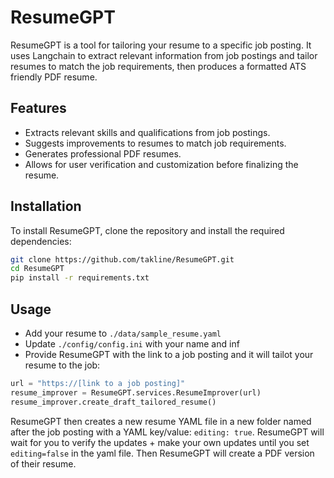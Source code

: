 # ResumeGPT

ResumeGPT is a tool for tailoring your resume to a specific job posting. It uses Langchain to extract relevant information from job postings and tailor resumes to match the job requirements, then produces a formatted ATS friendly PDF resume.

## Features
- Extracts relevant skills and qualifications from job postings.
- Suggests improvements to resumes to match job requirements.
- Generates professional PDF resumes.
- Allows for user verification and customization before finalizing the resume.

## Installation
To install ResumeGPT, clone the repository and install the required dependencies:

```bash
git clone https://github.com/takline/ResumeGPT.git
cd ResumeGPT
pip install -r requirements.txt
```

## Usage

 - Add your resume to `./data/sample_resume.yaml`
 - Update `./config/config.ini` with your name and inf
 - Provide ResumeGPT with the link to a job posting and it will tailot your resume to the job:

```python
url = "https://[link to a job posting]"
resume_improver = ResumeGPT.services.ResumeImprover(url)
resume_improver.create_draft_tailored_resume()
```

ResumeGPT then creates a new resume YAML file in a new folder named after the job posting with a YAML key/value: `editing: true`. ResumeGPT will wait for you to verify the updates + make your own updates until you set `editing=false` in the yaml file. Then ResumeGPT will create a PDF version of their resume.
